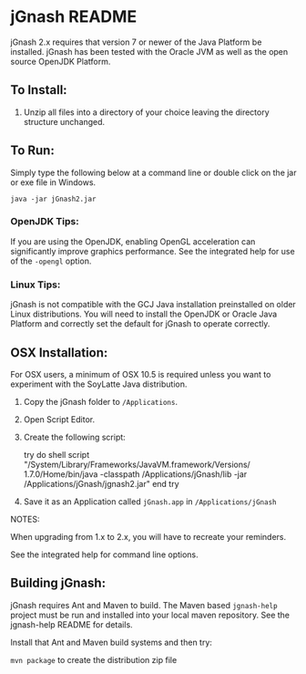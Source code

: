 # jGnash README

jGnash 2.x requires that version 7 or newer of the Java Platform be installed.
jGnash has been tested with the Oracle JVM as well as the open source OpenJDK Platform.

## To Install:

1. Unzip all files into a directory of your choice leaving the directory structure unchanged.

## To Run:

Simply type the following below at a command line
or double click on the jar or exe file in Windows.

    java -jar jGnash2.jar

### OpenJDK Tips:

If you are using the OpenJDK, enabling OpenGL acceleration can significantly improve
graphics performance.  See the integrated help for use of the ```-opengl``` option.

### Linux Tips:

jGnash is not compatible with the GCJ Java installation preinstalled on older Linux distributions.
You will need to install the OpenJDK or Oracle Java Platform and correctly set the default for jGnash
to operate correctly.

## OSX Installation:

For OSX users, a minimum of OSX 10.5 is required unless you want to experiment with the SoyLatte Java distribution.

1.  Copy the jGnash folder to ```/Applications```.
2.  Open Script Editor.
3.  Create the following script:

    try
        do shell script "/System/Library/Frameworks/JavaVM.framework/Versions/ 1.7.0/Home/bin/java -classpath /Applications/jGnash/lib -jar /Applications/jGnash/jgnash2.jar"
    end try

4.  Save it as an Application called ```jGnash.app``` in ```/Applications/jGnash```

NOTES:

When upgrading from 1.x to 2.x, you will have to recreate your reminders.

See the integrated help for command line options.

## Building jGnash:

jGnash requires Ant and Maven to build.  The Maven based ```jgnash-help``` project
must be run and installed into your local maven repository.  See the jgnash-help
README for details.

Install that Ant and Maven build systems and then try:

```mvn package``` to create the distribution zip file

